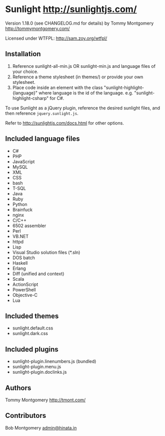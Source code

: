 Sunlight <http://sunlightjs.com/>
=================================

Version 1.18.0 (see CHANGELOG.md for details)
  by Tommy Montgomery <http://tommymontgomery.com/>

Licensed under WTFPL: http://sam.zoy.org/wtfpl/

Installation
------------
1. Reference sunlight-all-min.js OR sunlight-min.js and language files of your choice.
2. Reference a theme stylesheet (in themes/) or provide your own stylesheet.
3. Place code inside an element with the class "sunlight-highlight-{language}" where
   language is the id of the language. e.g. "sunlight-highlight-csharp" for C#.

To use Sunlight as a jQuery plugin, reference the desired sunlight files, and then
reference `jquery.sunlight.js`.

Refer to http://sunlightjs.com/docs.html for other options.

Included language files
-----------------------
- C#
- PHP
- JavaScript
- MySQL
- XML
- CSS
- bash
- T-SQL
- Java
- Ruby
- Python
- Brainfuck
- nginx
- C/C++
- 6502 assembler
- Perl
- VB.NET
- httpd
- Lisp
- Visual Studio solution files (*.sln)
- DOS batch
- Haskell
- Erlang
- Diff (unified and context)
- Scala
- ActionScript
- PowerShell
- Objective-C
- Lua

Included themes
---------------
- sunlight.default.css
- sunlight.dark.css

Included plugins
----------------
- sunlight-plugin.linenumbers.js (bundled)
- sunlight-plugin.menu.js
- sunlight-plugin.doclinks.js

Authors
-------
Tommy Montgomery <http://tmont.com/>

Contributors
------------
Bob Montgomery
admin@hinata.in